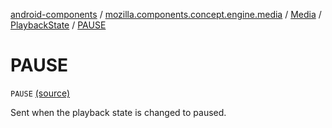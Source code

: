 [android-components](../../../index.md) / [mozilla.components.concept.engine.media](../../index.md) / [Media](../index.md) / [PlaybackState](index.md) / [PAUSE](./-p-a-u-s-e.md)

# PAUSE

`PAUSE` [(source)](https://github.com/mozilla-mobile/android-components/blob/master/components/concept/engine/src/main/java/mozilla/components/concept/engine/media/Media.kt#L138)

Sent when the playback state is changed to paused.

